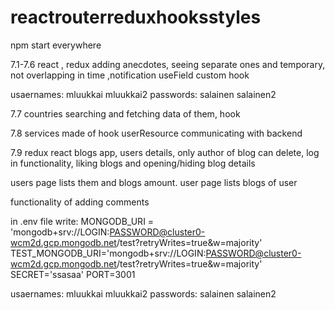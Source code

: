 # reactrouterreduxhooksstyles

npm start everywhere

7.1-7.6
react , redux adding anecdotes, seeing separate ones and temporary, not overlapping in time ,notification
useField custom hook

usaernames: mluukkai mluukkai2 passwords: salainen salainen2

7.7
countries searching and fetching data of them, hook

7.8
services made of hook userResource
communicating with backend

7.9
redux react
blogs app, users details, only author of blog can delete, log in functionality, liking blogs and opening/hiding blog details

users page lists them and blogs amount. user page lists blogs of user

functionality of adding comments



in .env file write:
MONGODB_URI = 'mongodb+srv://LOGIN:PASSWORD@cluster0-wcm2d.gcp.mongodb.net/test?retryWrites=true&w=majority'
TEST_MONGODB_URI='mongodb+srv://LOGIN:PASSWORD@cluster0-wcm2d.gcp.mongodb.net/test?retryWrites=true&w=majority'
SECRET='ssasaa'
PORT=3001






usaernames: mluukkai mluukkai2 passwords: salainen salainen2
